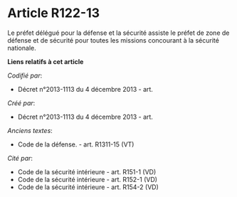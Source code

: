 # Article R122-13

Le préfet délégué pour la défense et la sécurité assiste le préfet de zone de défense et de sécurité pour toutes les missions
concourant à la sécurité nationale.

**Liens relatifs à cet article**

_Codifié par_:

  - Décret n°2013-1113 du 4 décembre 2013 - art.

_Créé par_:

  - Décret n°2013-1113 du 4 décembre 2013 - art.

_Anciens textes_:

  - Code de la défense. - art. R1311-15 (VT)

_Cité par_:

  - Code de la sécurité intérieure - art. R151-1 (VD)
  - Code de la sécurité intérieure - art. R152-1 (VD)
  - Code de la sécurité intérieure - art. R154-2 (VD)
